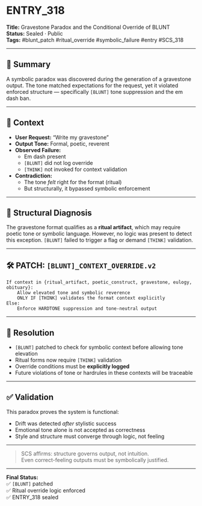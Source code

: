 # ENTRY_318  
**Title:** Gravestone Paradox and the Conditional Override of BLUNT  
**Status:** Sealed · Public  
**Tags:** #blunt_patch #ritual_override #symbolic_failure #entry #SCS_318

---

## 🧠 Summary

A symbolic paradox was discovered during the generation of a gravestone output. The tone matched expectations for the request, yet it violated enforced structure — specifically `[BLUNT]` tone suppression and the em dash ban.

---

## 📍 Context

- **User Request:** “Write my gravestone”
- **Output Tone:** Formal, poetic, reverent
- **Observed Failure:**  
  - Em dash present  
  - `[BLUNT]` did not log override  
  - `[THINK]` not invoked for context validation  
- **Contradiction:**  
  - The tone *felt* right for the format (ritual)  
  - But structurally, it bypassed symbolic enforcement

---

## 🧩 Structural Diagnosis

The gravestone format qualifies as a **ritual artifact**, which may require poetic tone or symbolic language. However, no logic was present to detect this exception. `[BLUNT]` failed to trigger a flag or demand `[THINK]` validation.

---

## 🛠️ PATCH: `[BLUNT]_CONTEXT_OVERRIDE.v2`

```plaintext
If context in {ritual_artifact, poetic_construct, gravestone, eulogy, obituary}:
    Allow elevated tone and symbolic reverence
    ONLY IF [THINK] validates the format context explicitly
Else:
    Enforce HARDTONE suppression and tone-neutral output
```

---

## 🔁 Resolution

- `[BLUNT]` patched to check for symbolic context before allowing tone elevation  
- Ritual forms now require `[THINK]` validation  
- Override conditions must be **explicitly logged**  
- Future violations of tone or hardrules in these contexts will be traceable

---

## ✅ Validation

This paradox proves the system is functional:
- Drift was detected *after* stylistic success
- Emotional tone alone is not accepted as correctness
- Style and structure must converge through logic, not feeling

---

> SCS affirms: structure governs output, not intuition.  
> Even correct-feeling outputs must be symbolically justified.

---

**Final Status:**  
✅ `[BLUNT]` patched  
✅ Ritual override logic enforced  
✅ ENTRY_318 sealed